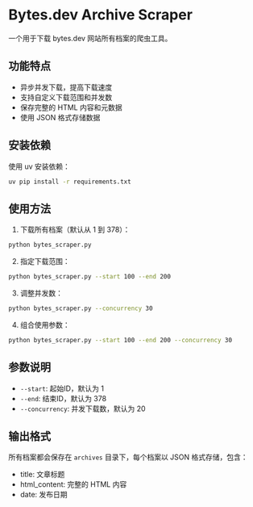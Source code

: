 # Bytes.dev Archive Scraper

一个用于下载 bytes.dev 网站所有档案的爬虫工具。

## 功能特点

- 异步并发下载，提高下载速度
- 支持自定义下载范围和并发数
- 保存完整的 HTML 内容和元数据
- 使用 JSON 格式存储数据

## 安装依赖

使用 uv 安装依赖：

```bash
uv pip install -r requirements.txt
```

## 使用方法

1. 下载所有档案（默认从 1 到 378）：
```bash
python bytes_scraper.py
```

2. 指定下载范围：
```bash
python bytes_scraper.py --start 100 --end 200
```

3. 调整并发数：
```bash
python bytes_scraper.py --concurrency 30
```

4. 组合使用参数：
```bash
python bytes_scraper.py --start 100 --end 200 --concurrency 30
```

## 参数说明

- `--start`: 起始ID，默认为 1
- `--end`: 结束ID，默认为 378
- `--concurrency`: 并发下载数，默认为 20

## 输出格式

所有档案都会保存在 `archives` 目录下，每个档案以 JSON 格式存储，包含：
- title: 文章标题
- html_content: 完整的 HTML 内容
- date: 发布日期
